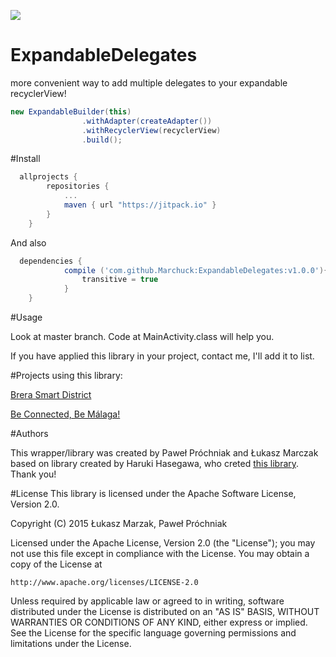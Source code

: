 
[![](https://jitpack.io/v/Marchuck/ExpandableDelegates.svg)](https://jitpack.io/#Marchuck/ExpandableDelegates)

# ExpandableDelegates
more convenient way to add multiple delegates to your expandable recyclerView! 


```groovy
new ExpandableBuilder(this)
                .withAdapter(createAdapter())
                .withRecyclerView(recyclerView)
                .build();
```
#Install
```groovy
  allprojects {
		repositories {
			...
			maven { url "https://jitpack.io" }
		}
	}
```

And also

```groovy
  dependencies {
	        compile ('com.github.Marchuck:ExpandableDelegates:v1.0.0'){
	            transitive = true
	        }
	}
```

#Usage

Look at master branch. Code at MainActivity.class will help you.

If you have applied this library in your project, contact me, I'll add it to list.

#Projects using this library:

[Brera Smart District](https://play.google.com/store/apps/details?id=com.comarch.smartcitymilan)

[Be Connected, Be Málaga!](https://play.google.com/store/apps/details?id=com.comarch.smartcity.malaga)


#Authors

This wrapper/library was created by Paweł Próchniak and Łukasz Marczak based on library created by Haruki Hasegawa, who creted [this library](https://github.com/h6ah4i/android-advancedrecyclerview). Thank you!


#License
This library is licensed under the Apache Software License, Version 2.0.


Copyright (C) 2015 Łukasz Marzak, Paweł Próchniak

Licensed under the Apache License, Version 2.0 (the "License");
you may not use this file except in compliance with the License.
You may obtain a copy of the License at

    http://www.apache.org/licenses/LICENSE-2.0

Unless required by applicable law or agreed to in writing, software
distributed under the License is distributed on an "AS IS" BASIS,
WITHOUT WARRANTIES OR CONDITIONS OF ANY KIND, either express or implied.
See the License for the specific language governing permissions and
limitations under the License.
